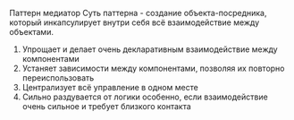 Паттерн медиатор
Суть паттерна - создание объекта-посредника, который инкапсулирует внутри себя всё взаимодействие между объектами.

1. Упрощает и делает очень декларативным взаимодействие между компонентами
2. Устаняет зависимости между компонентами, позволяя их повторно переиспользовать
3. Централизует всё управление в одном месте
4. Сильно раздувается от логики особенно, если взаимодействие очень сильное и требует близкого контакта
